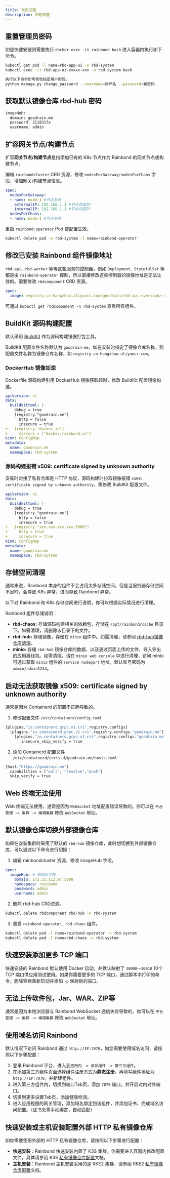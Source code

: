 ```yaml
---
title: 常见问题
description: 问题排查
---
```


## 重置管理员密码

如是快速安装则需要执行 `docker exec -it rainbond bash` 进入容器内执行如下命令。

```bash
kubectl get pod -l name=rbd-app-ui -n rbd-system
kubectl exec -it rbd-app-ui-xxxxx-xxx -n rbd-system bash

执行以下命令即可修改指定用户密码。
python manage.py change_password --username=用户名 --password=新密码
```

## 获取默认镜像仓库 rbd-hub 密码

```bash title="kubectl get rainbondcluster -n rbd-system -o yaml|grep -A 3 imageHub"
imageHub:
  domain: goodrain.me
  password: 2118317a
  username: admin
```

## 扩容网关节点/构建节点

扩容**网关节点/构建节点**是指添加已有的 K8s 节点作为 Rainbond 的网关节点或构建节点。

编辑 `rainbondcluster` CRD 资源，修改 `nodesForGateway/nodesForChaos` 字段，增加网关/构建节点信息。

```yaml title="kubectl edit rainbondcluster -n rbd-system"
spec:
  nodesForGateway:
  - name: node-1 #节点名称
    externalIP: 192.168.1.1 #节点外部IP
    internalIP: 192.168.1.1 #节点内部IP
  nodesForChaos:
  - name: node-1 #节点名称
```

重启 `rainbond-operator` Pod 使配置生效。

```bash
kubectl delete pod -n rbd-system -l name=rainbond-operator
```

## 修改已安装 Rainbond 组件镜像地址

`rbd-api、rbd-worker` 等等这些服务的控制器，例如 `Deployment、StatefulSet` 等都是由 `rainbond-operator` 控制，所以直接修改这些控制器的镜像地址是无法生效的。需要修改 `rbdcomponent` CRD 资源。

```yaml title="kubectl edit rbdcomponent -n rbd-system rbd-api"
spec:
  image: registry.cn-hangzhou.aliyuncs.com/goodrain/rbd-api:<version>-release
```

可通过 `kubectl get rbdcomponent -n rbd-system` 查看所有组件。

## BuildKit 源码构建配置

默认采用 [BuildKit](https://github.com/moby/buildkit) 作为源码构建镜像打包工具。

BuildKit 配置文件名称默认为 `goodrain-me`，如在安装时指定了镜像仓库名称，则配置文件名称为镜像仓库名称，如 `registry-cn-hangzhou-aliyuncs-com`。

### DockerHub 镜像加速

Dockerfile 源码构建引用 DockerHub 镜像获取超时，修改 BuildKit 配置镜像加速。

```yaml title="kubectl edit cm goodrain-me -n rbd-system"
apiVersion: v1
data:
  buildkittoml: |-
    debug = true
    [registry."goodrain.me"]
      http = false
      insecure = true
+   [registry."docker.io"]
+     mirrors = ["docker.rainbond.cc"]
kind: ConfigMap
metadata:
  name: goodrain.me
  namespace: rbd-system
```

### 源码构建报错 x509: certificate signed by unknown authority

安装时对接了私有仓库是 HTTP 协议，源码构建时拉取镜像报错 `x509: certificate signed by unknown authority`，需修改 BuildKit 配置文件。

```yaml title="kubectl edit cm goodrain-me -n rbd-system"
apiVersion: v1
data:
  buildkittoml: |-
    debug = true
    [registry."goodrain.me"]
      http = false
      insecure = true
+   [registry."xxx.xxx.xxx.xxx:5000"]
+     http = true
+     insecure = true
kind: ConfigMap
metadata:
  name: goodrain.me
  namespace: rbd-system
```

## 存储空间清理

通常来说，Rainbond 本身的组件不会占用太多存储空间，但是当服务器存储空间不足时，会导致 K8s 异常，进而导致 Rainbond 异常。

以下对 Rainbond 和 K8s 存储空间进行说明，你可以根据实际情况进行清理。

Rainbond 组件存储说明：

- **rbd-chaos:** 存储源码构建相关的依赖包，存储在 `/opt/rainbond/cache` 目录下。如需清理，请删除该目录下的文件。
- **rbd-hub:** 存储镜像，存储在 `minio` 组件中。如需清理，请参阅 [rbd-hub镜像仓库清理](https://t.goodrain.com/d/21-rbd-hub)。
- **minio:** 存储 `rbd-hub` 镜像仓库的数据、以及通过页面上传的文件、导入导出的应用离线包。如需清理，请在 `minio web console` 中进行清理，访问 minio 可通过获取 `minio` 组件的 `service nodeport` 地址，默认账号密码为 `admin/admin1234`。

## 启动无法获取镜像 x509: certificate signed by unknown authority

通常是因为 Containerd 的配置不正确导致的。

1. 修改配置文件 `/etc/containerd/config.toml`

```bash
[plugins."io.containerd.grpc.v1.cri".registry.configs]
  [plugins."io.containerd.grpc.v1.cri".registry.configs."goodrain.me"]
    [plugins."io.containerd.grpc.v1.cri".registry.configs."goodrain.me".tls]
       insecure_skip_verify = true
```

2. 添加 Containerd 配置文件 `/etc/containerd/certs.d/goodrain.me/hosts.toml`

```bash
[host."https://goodrain.me"]
  capabilities = ["pull", "resolve","push"]
  skip_verify = true
```

## Web 终端无法使用

Web 终端无法使用，通常是因为 `WebSocket` 地址配置错误导致的。你可以在 `平台管理 -> 集群 -> 编辑集群` 修改 `WebSocket` 地址。

## 默认镜像仓库切换外部镜像仓库

如果在安装集群时采用了默认的 `rbd-hub` 镜像仓库，此时想切换到外部镜像仓库，可以通过以下命令进行切换：

1. 编辑 rainbondcluster 资源，修改 imageHub 字段。

```yaml title="kubectl edit rainbondcluster -n rbd-system"
spec:
  imageHub: # 修改此字段
    domain: 172.31.112.97:5000
    namespace: rainbond
    password: admin
    username: admin
```

2. 删除 rbd-hub CRD资源。

```bash
kubectl delete rbdcomponent rbd-hub -n rbd-system 
```

3. 重启 `rainbond-operator、rbd-chaos` 组件。

```bash
kubectl delete pod -l name=rainbond-operator -n rbd-system
kubectl delete pod -l name=rbd-chaos -n rbd-system
```

## 快速安装添加更多 TCP 端口

快速安装的 Rainbond 默认使用 Docker 启动，并默认映射了 `30000～30010` 10个 TCP 端口供应用测试使用。如果你需要更多的 TCP 端口，通过脚本中打印的命令，删除容器重新启动并添加 `-p` 映射新的端口。

## 无法上传软件包，Jar、WAR、ZIP等

通常是因为本地浏览器与 Rainbond WebSocket 通信失败导致的。你可以在 `平台管理 -> 集群 -> 编辑集群` 修改 `WebSocket` 地址。

## 使用域名访问 Rainbond

默认情况下访问 Rainbond 通过 `http://IP:7070`，如您需要使用域名访问，请按照以下步骤配置：

1. 登录 Rainbond 平台，进入到`应用内 -> 添加组件 -> 第三方组件`。
2. 在添加第三方组件页面选择组件注册方式为**静态注册**，再填写组件地址为 `http://IP:7070`，并新建组件。
3. 进入第三方组件内，切换到端口Tab页，添加 `7070` 端口，并开启对内对外端口。
4. 切换到更多设置Tab页，添加健康检测。
5. 进入应用视图的网关管理，添加域名绑定到该组件，并添加证书，完成域名访问配置。（证书无需手动绑定，自动匹配）

## 快速安装或主机安装配置外部 HTTP 私有镜像仓库

如你需要使用外部的 HTTP 私有镜像仓库，请按照以下步骤进行配置：

- **快速安装**：Rainbond 快速安装内置了 K3S 集群，你需要进入容器内修改配置文件，具体请参阅 K3S [私有镜像仓库配置](https://docs.k3s.io/installation/private-registry)文档。
- **主机安装**：Rainbond 主机安装采用的是 RKE2 集群，请参阅 RKE2 [私有镜像仓库配置](https://docs.rke2.io/install/private_registry)文档。
